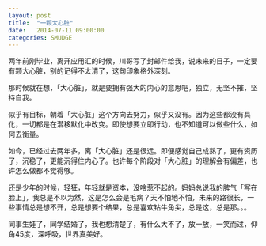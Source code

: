```yaml
---
layout: post
title:  "一颗大心脏"
date:   2014-07-11 09:00:00
categories: SMUDGE
---
```



两年前刚毕业，离开应用汇的时候，川哥写了封邮件给我，说未来的日子，一定要有颗大心脏，别的记得不太清了，这句印象格外深刻。

那时候就在想，「大心脏」，就是要拥有强大的内心的意思吧，独立，无坚不摧，坚持自我。

似乎有目标，朝着「大心脏」这个方向去努力，似乎又没有。因为这些都没有具化，一切都是在潜移默化中改变。即使想要立即行动，也不知道可以做些什么，如何去衡量。

如今，已经过去两年多，离「大心脏」还是很远。即便感觉自己成熟了，更有资历了，沉稳了，更能沉得住内心了。也许每个阶段对「大心脏」的理解会有偏差，也许怎么做都不觉得够。

还是少年的时候，轻狂，年轻就是资本，没啥惹不起的。妈妈总说我的脾气「写在脸上」，我总是不以为然，这是怎么会是毛病？天不怕地不怕，未来的路很长，一些事情总是想不开，总是想要个结果，总是喜欢钻牛角尖，总是这，总是那。。。

同事生娃了，同学结婚了，我也想清楚了，有什么大不了，放一放，一笑而过，仰角45度，深呼吸，世界真美好。